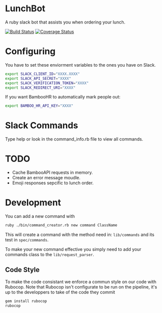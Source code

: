 # LunchBot
A ruby slack bot that assists you when ordering your lunch.

[![Build Status](https://travis-ci.org/willcurry/LunchBot.svg?branch=master)](https://travis-ci.org/willcurry/LunchBot)
[![Coverage Status](https://coveralls.io/repos/github/willcurry/LunchBot/badge.svg?branch=master)](https://coveralls.io/github/willcurry/LunchBot?branch=master)

# Configuring
You have to set these enviorment variables to the ones you have on Slack.

``` bash
export SLACK_CLIENT_ID="XXXX.XXXX"
export SLACK_API_SECRET="XXXX"
export SLACK_VERIFICATION_TOKEN="XXXX"
export SLACK_REDIRECT_URI="XXXX"
```

If you want BambooHR to automatically mark people out:

``` bash
export BAMBOO_HR_API_KEY="XXXX"
```

# Slack Commands
Type help or look in the command_info.rb file to view all commands.

# TODO
- Cache BambooAPI requests in memory.
- Create an error message moudle.
- Emoji responses sepcific to lunch order.

# Development
You can add a new command with
``` bash
ruby ./bin/command_creator.rb new command ClassName
```

This will create a command with the method need in: `lib/commands` and its test in `spec/commands`.

To make your new command effective you simply need to add your commands class to the `lib/request_parser`.

## Code Style
To make the code consistant we enforce a commun style on our code with Rubocop.
Note that Rubocop isn't configurate to be run on the pipeline, it's up to the
developpers to take of the code they commit

``` bash
gem install rubocop
rubocop
```

